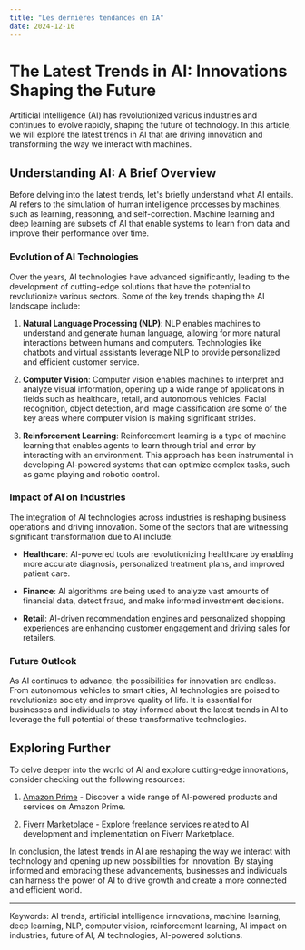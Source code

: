 ```yaml
---
title: "Les dernières tendances en IA"
date: 2024-12-16
---
```


# The Latest Trends in AI: Innovations Shaping the Future

Artificial Intelligence (AI) has revolutionized various industries and continues to evolve rapidly, shaping the future of technology. In this article, we will explore the latest trends in AI that are driving innovation and transforming the way we interact with machines.

## Understanding AI: A Brief Overview

Before delving into the latest trends, let's briefly understand what AI entails. AI refers to the simulation of human intelligence processes by machines, such as learning, reasoning, and self-correction. Machine learning and deep learning are subsets of AI that enable systems to learn from data and improve their performance over time.

### Evolution of AI Technologies

Over the years, AI technologies have advanced significantly, leading to the development of cutting-edge solutions that have the potential to revolutionize various sectors. Some of the key trends shaping the AI landscape include:

1. **Natural Language Processing (NLP)**: NLP enables machines to understand and generate human language, allowing for more natural interactions between humans and computers. Technologies like chatbots and virtual assistants leverage NLP to provide personalized and efficient customer service.

2. **Computer Vision**: Computer vision enables machines to interpret and analyze visual information, opening up a wide range of applications in fields such as healthcare, retail, and autonomous vehicles. Facial recognition, object detection, and image classification are some of the key areas where computer vision is making significant strides.

3. **Reinforcement Learning**: Reinforcement learning is a type of machine learning that enables agents to learn through trial and error by interacting with an environment. This approach has been instrumental in developing AI-powered systems that can optimize complex tasks, such as game playing and robotic control.

### Impact of AI on Industries

The integration of AI technologies across industries is reshaping business operations and driving innovation. Some of the sectors that are witnessing significant transformation due to AI include:

- **Healthcare**: AI-powered tools are revolutionizing healthcare by enabling more accurate diagnosis, personalized treatment plans, and improved patient care.

- **Finance**: AI algorithms are being used to analyze vast amounts of financial data, detect fraud, and make informed investment decisions.

- **Retail**: AI-driven recommendation engines and personalized shopping experiences are enhancing customer engagement and driving sales for retailers.

### Future Outlook

As AI continues to advance, the possibilities for innovation are endless. From autonomous vehicles to smart cities, AI technologies are poised to revolutionize society and improve quality of life. It is essential for businesses and individuals to stay informed about the latest trends in AI to leverage the full potential of these transformative technologies.

## Exploring Further

To delve deeper into the world of AI and explore cutting-edge innovations, consider checking out the following resources:

1. [Amazon Prime](https://www.amazon.fr/amazonprime?_encoding=UTF8&primeCampaignId=prime_assoc_ft&tag=zenzen0d-21France) - Discover a wide range of AI-powered products and services on Amazon Prime.
   
2. [Fiverr Marketplace](https://go.fiverr.com/visit/?bta=1071918&brand=fiverrmarketplace) - Explore freelance services related to AI development and implementation on Fiverr Marketplace.

In conclusion, the latest trends in AI are reshaping the way we interact with technology and opening up new possibilities for innovation. By staying informed and embracing these advancements, businesses and individuals can harness the power of AI to drive growth and create a more connected and efficient world.

---
Keywords: AI trends, artificial intelligence innovations, machine learning, deep learning, NLP, computer vision, reinforcement learning, AI impact on industries, future of AI, AI technologies, AI-powered solutions.